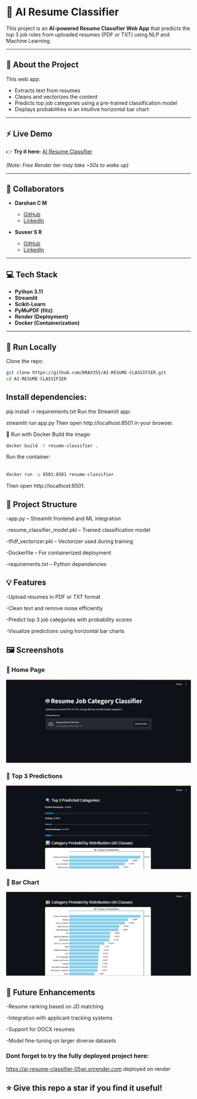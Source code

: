 # 🤖 AI Resume Classifier

This project is an **AI-powered Resume Classifier Web App** that predicts the top 3 job roles from uploaded resumes (PDF or TXT) using NLP and Machine Learning.

---

## 📝 **About the Project**

This web app:
- Extracts text from resumes
- Cleans and vectorizes the content
- Predicts top job categories using a pre-trained classification model
- Displays probabilities in an intuitive horizontal bar chart

---

## ⚡ **Live Demo**

👉 **Try it here:** [AI Resume Classifier](https://ai-resume-classifier-05wr.onrender.com)

*(Note: Free Render tier may take ~50s to wake up)*

---

## 👥 **Collaborators**

- **Darshan C M**
  - [GitHub](https://github.com/DRAX355)
  - [LinkedIn](https://www.linkedin.com/in/darshan-cm)

- **Suveer S R**
  - [GitHub](https://github.com/srsuveer1807)
  - [LinkedIn](https://www.linkedin.com/in/suveersr18/)

---

## 💻 **Tech Stack**

- **Python 3.11**
- **Streamlit**
- **Scikit-Learn**
- **PyMuPDF (fitz)**
- **Render (Deployment)**
- **Docker (Containerization)**

---

## 🚀 **Run Locally**

Clone the repo:

```bash
git clone https://github.com/DRAX355/AI-RESUME-CLASSIFIER.git
cd AI-RESUME-CLASSIFIER
```
## Install dependencies:


pip install -r requirements.txt
Run the Streamlit app:

streamlit run app.py
Then open http://localhost:8501 in your browser.

🐳 Run with Docker
Build the image:
```bash
docker build -t resume-classifier .
```
Run the container:
```bash

docker run -p 8501:8501 resume-classifier
```
Then open http://localhost:8501.

## 📁 Project Structure
-app.py – Streamlit frontend and ML integration

-resume_classifier_model.pkl – Trained classification model

-tfidf_vectorizer.pkl – Vectorizer used during training

-Dockerfile – For containerized deployment

-requirements.txt – Python dependencies

## 💡 Features
-Upload resumes in PDF or TXT format

-Clean text and remove noise efficiently

-Predict top 3 job categories with probability scores

-Visualize predictions using horizontal bar charts

## 🖼️ Screenshots

### 🔹 Home Page
![Home Page](screenshots/home.png)

### 🔹 Top 3 Predictions
![Predictions](screenshots/prediction.png)

### 🔹 Bar Chart
![Predictions](screenshots/allcat.png)




## 📌 Future Enhancements
-Resume ranking based on JD matching

-Integration with applicant tracking systems

-Support for DOCX resumes

-Model fine-tuning on larger diverse datasets


### Dont forget to try the fully deployed project here:
https://ai-resume-classifier-05wr.onrender.com
deployed on render

## ⭐ Give this repo a star if you find it useful!
